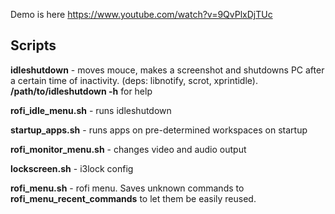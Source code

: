 Demo is here https://www.youtube.com/watch?v=9QvPlxDjTUc

## Scripts

**idleshutdown** - moves mouce, makes a screenshot and shutdowns PC after a certain time of inactivity. (deps: libnotify, scrot, xprintidle).
**/path/to/idleshutdown -h** for help

**rofi_idle_menu.sh** - runs idleshutdown

**startup_apps.sh** - runs apps on pre-determined workspaces on startup

**rofi_monitor_menu.sh** - changes video and audio output

**lockscreen.sh** - i3lock config

**rofi_menu.sh** - rofi menu. Saves unknown commands to **rofi_menu_recent_commands** to let them be easily reused.
